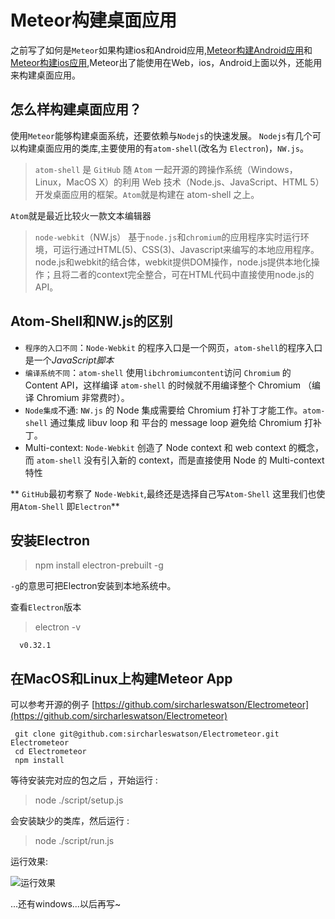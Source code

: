# Meteor构建桌面应用
之前写了如何是`Meteor`如果构建ios和Android应用,[Meteor构建Android应用](http://www.jianshu.com/p/aa5d99401764)和[Meteor构建ios应用](http://www.jianshu.com/p/09e908444689),Meteor出了能使用在Web，ios，Android上面以外，还能用来构建桌面应用。
## 怎么样构建桌面应用？
使用`Meteor`能够构建桌面系统，还要依赖与`Nodejs`的快速发展。
`Nodejs`有几个可以构建桌面应用的类库,主要使用的有`atom-shell`(改名为 `Electron`)，`NW.js`。
>`atom-shell` 是 `GitHub` 随 `Atom` 一起开源的跨操作系统（Windows，Linux，MacOS X）的利用 Web 技术（Node.js、JavaScript、HTML 5）开发桌面应用的框架。`Atom`就是构建在 atom-shell 之上。

`Atom`就是最近比较火一款文本编辑器

>`node-webkit`（NW.js）  基于`node.js`和`chromium`的应用程序实时运行环境，可运行通过HTML(5)、CSS(3)、Javascript来编写的本地应用程序。node.js和webkit的结合体，webkit提供DOM操作，node.js提供本地化操作；且将二者的context完全整合，可在HTML代码中直接使用node.js的API。

## Atom-Shell和NW.js的区别

* `程序的入口不同`：`Node-Webkit` 的程序入口是一个网页，`atom-shell`的程序入口是一个*JavaScript脚本*
* `编译系统不同`：`atom-shell` 使用`libchromiumcontent`访问 `Chromium` 的 Content API，这样编译 `atom-shell` 的时候就不用编译整个 Chromium （编译 Chromium 非常费时）。
* `Node集成`不通:
`NW.js` 的 Node 集成需要给 Chromium 打补丁才能工作。`atom-shell` 通过集成 libuv loop 和 平台的 message loop 避免给 Chromium 打补丁。
*  Multi-context:
`Node-Webkit` 创造了 Node context 和 web context 的概念，而 `atom-shell` 没有引入新的 context，而是直接使用 Node 的 Multi-context 特性
 
** `GitHub`最初考察了 `Node-Webkit`,最终还是选择自己写`Atom-Shell`
 这里我们也使用`Atom-Shell` 即`Electron`**
 

## 安装Electron
 >npm install electron-prebuilt -g

 `-g`的意思可把Electron安装到本地系统中。
 
查看`Electron`版本
 > electron -v
  
```
  v0.32.1
 ```
## 在MacOS和Linux上构建Meteor App
  可以参考开源的例子 [https://github.com/sircharleswatson/Electrometeor](https://github.com/sircharleswatson/Electrometeor)
```
 git clone git@github.com:sircharleswatson/Electrometeor.git Electrometeor
 cd Electrometeor
 npm install
```
 等待安装完对应的包之后 ，开始运行 :
>node ./script/setup.js

 会安装缺少的类库，然后运行 :
>node ./script/run.js
 
 运行效果:

![运行效果](http://upload-images.jianshu.io/upload_images/22188-46cce6357dca923a.png?imageMogr2/auto-orient/strip%7CimageView2/2/w/1240)

 
 
 ...还有windows...以后再写~

